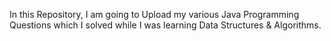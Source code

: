 In this Repository,
I am going to Upload my various Java Programming Questions which I solved while I was learning Data Structures & Algorithms.                  

